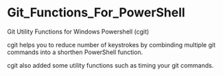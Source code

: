 # Git_Functions_For_PowerShell
Git Utility Functions for Windows Powershell (cgit)

cgit helps you to reduce number of keystrokes by combinding multiple git commands into a shorthen PowerShell function.

cgit also added some utility functions such as timing your git commands.

